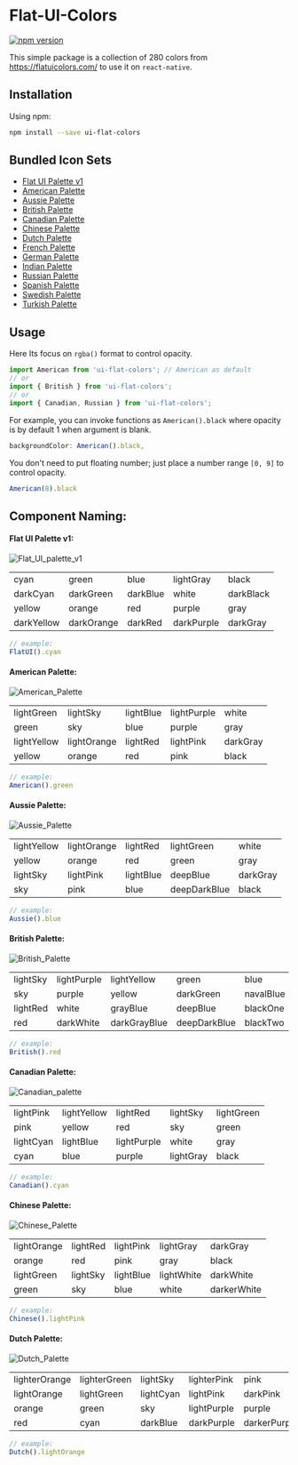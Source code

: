 # Flat-UI-Colors

[![npm version](https://badge.fury.io/js/ui-flat-colors.svg)](https://badge.fury.io/for/js/ui-flat-colors)

This simple package is a collection of 280 colors from https://flatuicolors.com/ to use it on `react-native`.

## Installation

Using npm:
```bash
npm install --save ui-flat-colors
```

## Bundled Icon Sets

- [Flat UI Palette v1](https://flatuicolors.com/palette/defo)
- [American Palette](https://flatuicolors.com/palette/us)
- [Aussie Palette](https://flatuicolors.com/palette/au)
- [British Palette](https://flatuicolors.com/palette/gb)
- [Canadian Palette](https://flatuicolors.com/palette/ca)
- [Chinese Palette](https://flatuicolors.com/palette/cn)
- [Dutch Palette](https://flatuicolors.com/palette/nl)
- [French Palette](https://flatuicolors.com/palette/fr)
- [German Palette](https://flatuicolors.com/palette/de)
- [Indian Palette](https://flatuicolors.com/palette/in)
- [Russian Palette](https://flatuicolors.com/palette/ru)
- [Spanish Palette](https://flatuicolors.com/palette/es)
- [Swedish Palette](https://flatuicolors.com/palette/se)
- [Turkish Palette](https://flatuicolors.com/palette/tr)

## Usage

Here Its focus on `rgba()` format to control opacity. 

```javascript
import American from 'ui-flat-colors'; // American as default
// or
import { British } from 'ui-flat-colors';
// or
import { Canadian, Russian } from 'ui-flat-colors';
```

For example, you can invoke functions as `American().black` where opacity is by default 1 when argument is blank.

```javascript
backgroundColor: American().black,
```

You don't need to put floating number; just place a number range `[0, 9]` to control opacity.
```javascript
American(8).black
```

## Component Naming:

#### Flat UI Palette v1:

![Flat_UI_palette_v1](https://user-images.githubusercontent.com/8571179/62419777-619ebf80-b6aa-11e9-8662-848ac4296c71.png)

| | | | | |
| --- | --- | --- | --- | --- |
| cyan | green | blue | lightGray | black |
| darkCyan | darkGreen | darkBlue | white | darkBlack |
| yellow | orange | red | purple | gray |
| darkYellow | darkOrange | darkRed | darkPurple | darkGray |

```javascript
// example:
FlatUI().cyan
```

#### American Palette:

![American_Palette](https://user-images.githubusercontent.com/8571179/62420182-d6c0c380-b6af-11e9-84f6-47d50980ed8b.png)

| | | | | |
| --- | --- | --- | --- | --- |
| lightGreen | lightSky | lightBlue | lightPurple | white |
| green | sky | blue | purple | gray |
| lightYellow | lightOrange | lightRed | lightPink | darkGray |
| yellow | orange | red | pink | black |

```javascript
// example:
American().green
```

#### Aussie Palette:

![Aussie_Palette](https://user-images.githubusercontent.com/8571179/62420273-2489fb80-b6b1-11e9-9a1f-88bba43eba4f.png)

| | | | | |
| --- | --- | --- | --- | --- |
| lightYellow | lightOrange | lightRed | lightGreen | white |
| yellow | orange | red | green | gray |
| lightSky | lightPink | lightBlue | deepBlue | darkGray |
| sky | pink | blue | deepDarkBlue | black |

```javascript
// example:
Aussie().blue
```

#### British Palette:

![British_Palette](https://user-images.githubusercontent.com/8571179/62420340-68313500-b6b2-11e9-95a9-ae8b834e154b.png)

| | | | | |
| --- | --- | --- | --- | --- |
| lightSky | lightPurple | lightYellow | green | blue |
| sky | purple | yellow | darkGreen | navalBlue |
| lightRed | white | grayBlue | deepBlue | blackOne |
| red | darkWhite | darkGrayBlue | deepDarkBlue | blackTwo |

```javascript
// example:
British().red
```

#### Canadian Palette:

![Canadian_palette](https://user-images.githubusercontent.com/8571179/62421237-7423f380-b6c0-11e9-9b1a-5c23048ea644.png)

| | | | | |
| --- | --- | --- | --- | --- |
| lightPink | lightYellow | lightRed | lightSky | lightGreen |
| pink | yellow | red | sky | green |
| lightCyan | lightBlue | lightPurple | white | gray |
| cyan | blue | purple | lightGray | black |

```javascript
// example:
Canadian().cyan
```

#### Chinese Palette:

![Chinese_Palette](https://user-images.githubusercontent.com/8571179/62421330-c1ed2b80-b6c1-11e9-8554-df9b5c02bf69.png)

| | | | | |
| --- | --- | --- | --- | --- |
| lightOrange | lightRed | lightPink | lightGray | darkGray |
| orange | red | pink | gray | black |
| lightGreen | lightSky | lightBlue | lightWhite | darkWhite |
| green | sky | blue | white | darkerWhite |

```javascript
// example:
Chinese().lightPink
```

#### Dutch Palette:

![Dutch_Palette](https://user-images.githubusercontent.com/8571179/62421406-fe6d5700-b6c2-11e9-89b2-1e1256f79baa.png)

| | | | | |
| --- | --- | --- | --- | --- |
| lighterOrange | lighterGreen | lightSky | lighterPink | pink |
| lightOrange | lightGreen | lightCyan | lightPink | darkPink |
| orange | green | sky | lightPurple | purple |
| red | cyan | darkBlue | darkPurple | darkerPurple |

```javascript
// example:
Dutch().lightOrange
```